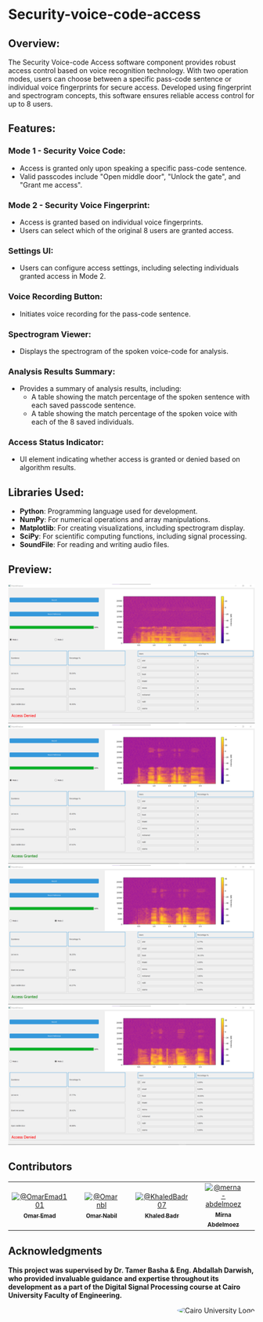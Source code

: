 # Security-voice-code-access

## Overview:

The Security Voice-code Access software component provides robust access control based on voice recognition technology. With two operation modes, users can choose between a specific pass-code sentence or individual voice fingerprints for secure access. Developed using fingerprint and spectrogram concepts, this software ensures reliable access control for up to 8 users.

## Features:

### Mode 1 - Security Voice Code:

- Access is granted only upon speaking a specific pass-code sentence.
- Valid passcodes include "Open middle door", "Unlock the gate", and "Grant me access".

### Mode 2 - Security Voice Fingerprint:

- Access is granted based on individual voice fingerprints.
- Users can select which of the original 8 users are granted access.

### Settings UI:

- Users can configure access settings, including selecting individuals granted access in Mode 2.

### Voice Recording Button:

- Initiates voice recording for the pass-code sentence.

### Spectrogram Viewer:

- Displays the spectrogram of the spoken voice-code for analysis.

### Analysis Results Summary:

- Provides a summary of analysis results, including:
  - A table showing the match percentage of the spoken sentence with each saved passcode sentence.
  - A table showing the match percentage of the spoken voice with each of the 8 saved individuals.

### Access Status Indicator:

- UI element indicating whether access is granted or denied based on algorithm results.


## Libraries Used:

- **Python**: Programming language used for development.
- **NumPy**: For numerical operations and array manipulations.
- **Matplotlib**: For creating visualizations, including spectrogram display.
- **SciPy**: For scientific computing functions, including signal processing.
- **SoundFile**: For reading and writing audio files.

## Preview:

![Screenshot 1](Task%205/ss/1.png)
![Screenshot 2](Task%205/ss/2.png)
![Screenshot 3](Task%205/ss/3.png)
![Screenshot 4](Task%205/ss/4.png)



## Contributors <a name = "Contributors"></a>

<table>
  <tr>
    <td align="center">
      <div style="text-align:center; margin-right:20px;">
        <a href="https://github.com/OmarEmad101">
          <img src="https://github.com/OmarEmad101.png" width="100px" alt="@OmarEmad101">
          <br>
          <sub><b>Omar Emad</b></sub>
        </a>
      </div>
    </td>
    <td align="center">
      <div style="text-align:center; margin-right:20px;">
        <a href="https://github.com/Omarnbl">
          <img src="https://github.com/Omarnbl.png" width="100px" alt="@Omarnbl">
          <br>
          <sub><b>Omar Nabil</b></sub>
        </a>
      </div>
    </td>
    <td align="center">
      <div style="text-align:center; margin-right:20px;">
        <a href="https://github.com/KhaledBadr07">
          <img src="https://github.com/KhaledBadr07.png" width="100px" alt="@KhaledBadr07">
          <br>
          <sub><b>Khaled Badr</b></sub>
        </a>
      </div>
    </td>
    <td align="center">
      <div style="text-align:center; margin-right:20px;">
        <a href="https://github.com/merna-abdelmoez">
          <img src="https://github.com/merna-abdelmoez.png" width="100px" alt="@merna-abdelmoez">
          <br>
          <sub><b>Mirna Abdelmoez</b></sub>
        </a>
      </div>
    </td>
  </tr>
</table>

## Acknowledgments

**This project was supervised by Dr. Tamer Basha & Eng. Abdallah Darwish, who provided invaluable guidance and expertise throughout its development as a part of the Digital Signal Processing course at Cairo University Faculty of Engineering.**

<div style="text-align: right">
    <img src="https://imgur.com/Wk4nR0m.png" alt="Cairo University Logo" width="100" style="border-radius: 50%;"/>
</div>
